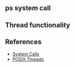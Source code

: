 ## ps system call

## Thread functionality

## References
- [System Calls](https://www.ics.uci.edu/~aburtsev/238P/hw/hw3-system-calls.html)
- [POSIX Threads](https://www.ics.uci.edu/~aburtsev/238P/hw/hw4-threads.html)
